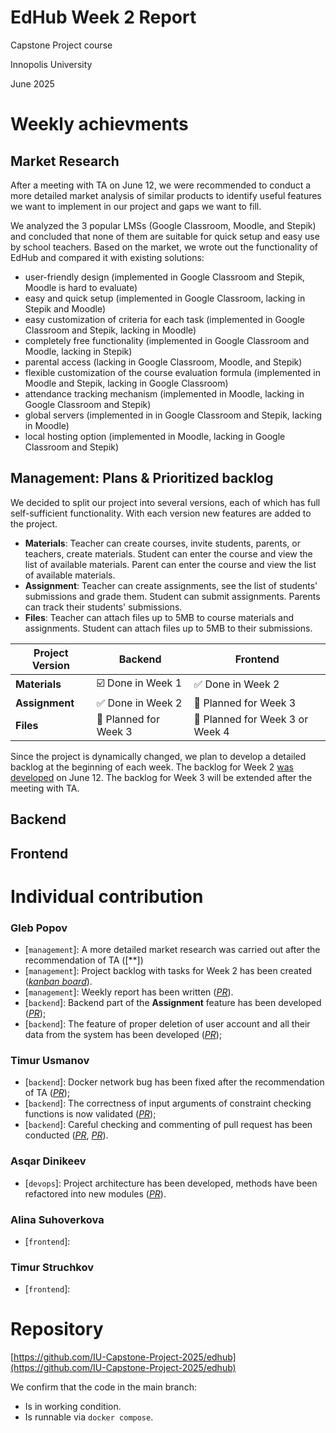 # EdHub Week 2 Report

<aside>

Capstone Project course

Innopolis University

June 2025

</aside>

# Weekly achievments

## Market Research

After a meeting with TA on June 12, we were recommended to conduct a more detailed market analysis of similar products to identify useful features we want to implement in our project and gaps we want to fill.

We analyzed the 3 popular LMSs (Google Classroom, Moodle, and Stepik) and concluded that none of them are suitable for quick setup and easy use by school teachers. Based on the market, we wrote out the functionality of EdHub and compared it with existing solutions:

- user-friendly design (implemented in Google Classroom and Stepik, Moodle is hard to evaluate)
- easy and quick setup (implemented in Google Classroom, lacking in Stepik and Moodle)
- easy customization of criteria for each task (implemented in Google Classroom and Stepik, lacking in Moodle)
- completely free functionality (implemented in Google Classroom and Moodle, lacking in Stepik)
- parental access (lacking in Google Classroom, Moodle, and Stepik)
- flexible customization of the course evaluation formula (implemented in Moodle and Stepik, lacking in Google Classroom)
- attendance tracking mechanism (implemented in Moodle, lacking in Google Classroom and Stepik)
- global servers (implemented in in Google Classroom and Stepik, lacking in Moodle)
- local hosting option (implemented in Moodle, lacking in Google Classroom and Stepik)

## Management: Plans & Prioritized backlog

We decided to split our project into several versions, each of which has full self-sufficient functionality. With each version new features are added to the project.

- **Materials**: Teacher can create courses, invite students, parents, or teachers, create materials. Student can enter the course and view the list of available materials. Parent can enter the course and view the list of available materials.
- **Assignment**: Teacher can create assignments, see the list of students' submissions and grade them. Student can submit assignments. Parents can track their students' submissions.
- **Files**: Teacher can attach files up to 5MB to course materials and assignments. Student can attach files up to 5MB to their submissions.

| Project Version | Backend | Frontend |
| --- | --- | --- |
| **Materials** | :ballot_box_with_check: Done in Week 1 | :white_check_mark: Done in Week 2 |
| **Assignment** | :white_check_mark: Done in Week 2 | :black_square_button: Planned for Week 3 |
| **Files** | :black_square_button: Planned for Week 3 | :black_square_button: Planned for Week 3 or Week 4 |

Since the project is dynamically changed, we plan to develop a detailed backlog at the beginning of each week. The backlog for Week 2 [was developed](https://github.com/orgs/IU-Capstone-Project-2025/projects/14/views/1) on June 12. The backlog for Week 3 will be extended after the meeting with TA.

## Backend

## Frontend

# Individual contribution

### Gleb Popov
- [`management`]: A more detailed market research was carried out after the recommendation of TA ([**])
- [`management`]: Project backlog with tasks for Week 2 has been created ([*kanban board*](https://github.com/orgs/IU-Capstone-Project-2025/projects/14/views/1)).
- [`management`]: Weekly report has been written ([*PR*](https://github.com/)).
- [`backend`]: Backend part of the **Assignment** feature has been developed ([*PR*](https://github.com/IU-Capstone-Project-2025/edhub/pull/21));
- [`backend`]: The feature of proper deletion of user account and all their data from the system has been developed ([*PR*](https://github.com/IU-Capstone-Project-2025/edhub/pull/22));
<!-- add link for the pull request with weekly report -->

### Timur Usmanov
- [`backend`]: Docker network bug has been fixed after the recommendation of TA ([*PR*](https://github.com/IU-Capstone-Project-2025/edhub/pull/6));
- [`backend`]: The correctness of input arguments of constraint checking functions is now validated ([*PR*](https://github.com/IU-Capstone-Project-2025/edhub/pull/23));
- [`backend`]: Careful checking and commenting of pull request has been conducted ([*PR*](https://github.com/IU-Capstone-Project-2025/edhub/pull/21), [*PR*](https://github.com/IU-Capstone-Project-2025/edhub/pull/22)).

### Asqar Dinikeev
- [`devops`]: Project architecture has been developed, methods have been refactored into new modules ([*PR*](https://github.com/IU-Capstone-Project-2025/edhub/pull/25)).

### Alina Suhoverkova
- [`frontend`]: 

### Timur Struchkov
- [`frontend`]: 

# Repository

[https://github.com/IU-Capstone-Project-2025/edhub](https://github.com/IU-Capstone-Project-2025/edhub)

We confirm that the code in the main branch:

- Is in working condition.
- Is runnable via `docker compose`.